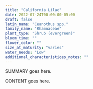 ```yaml
---
title: "California Lilac"
date: 2022-07-24T00:00:00-05:00
draft: false
latin_name: "Ceanothus spp."
family_name: "Rhamnaceae"
plant_type: "Shrub (evergreen)"
bloom_time: ""
flower_color: ""
size_at_maturity: "varies"
water_needs: "Low"
additional_characteristices_notes: ""
---
```


SUMMARY goes here.

<!--more-->

CONTENT goes here.